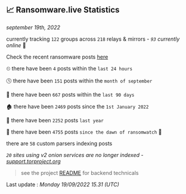 
## 📈 Ransomware.live Statistics
_september 19th, 2022_

currently tracking `122` groups across `218` relays & mirrors - _`93` currently online_ 📡

Check the recent ransomware posts [here](https://www.ransomware.live/#/recentposts)


⏲ there have been `4` posts within the `last 24 hours`

🕓 there have been `151` posts within the `month of september`

📅 there have been `667` posts within the `last 90 days`

🏚 there have been `2469` posts since the `1st January 2022`

🚀 there have been `2252` posts `last year`

🦕 there have been `4755` posts `since the dawn of ransomwatch` 🐣

there are `58` custom parsers indexing posts

_`20` sites using v2 onion services are no longer indexed - [support.torproject.org](https://support.torproject.org/onionservices/v2-deprecation/)_

> see the project [README](https://github.com/jmousqueton/ransomwatch#readme) for backend technicals



Last update : _Monday 19/09/2022 15.31 (UTC)_

